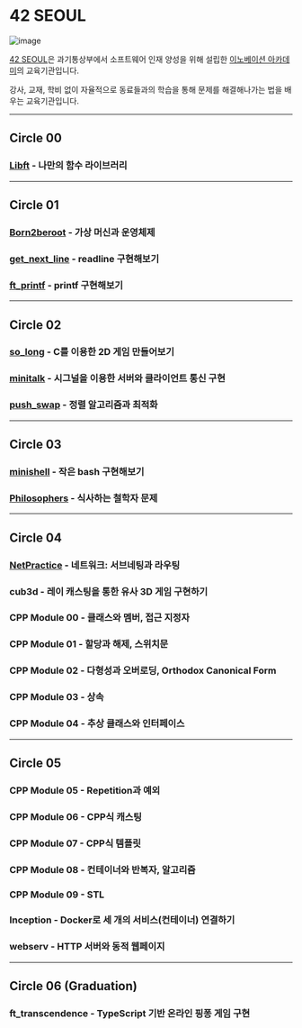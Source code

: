 # 42 SEOUL

![image](https://github.com/Ssuamje/42Seoul/assets/105692206/8e7b39bf-66ba-4fdb-9b82-317bc88fa07a)

[42 SEOUL](https://42seoul.kr/)은 과기통상부에서 소프트웨어 인재 양성을 위해 설립한 [이노베이션 아카데미](https://innovationacademy.kr/academy/main/view)의 교육기관입니다.

강사, 교재, 학비 없이 자율적으로 동료들과의 학습을 통해 문제를 해결해나가는 법을 배우는 교육기관입니다.

---

## Circle 00

### [Libft](https://github.com/Ssuamje/42Seoul/tree/master/libft) - 나만의 함수 라이브러리

---

## Circle 01

### [Born2beroot](https://github.com/Ssuamje/42Seoul/tree/master/Born2beroot) - 가상 머신과 운영체제

### [get_next_line](https://github.com/Ssuamje/42Seoul/tree/master/get_next_line) - readline 구현해보기

### [ft_printf](https://github.com/Ssuamje/42Seoul/tree/master/ft_printf) - printf 구현해보기

---

## Circle 02

### [so_long](https://github.com/Ssuamje/42Seoul/tree/master/so_long) - C를 이용한 2D 게임 만들어보기

### [minitalk](https://github.com/Ssuamje/42Seoul/tree/master/minitalk) - 시그널을 이용한 서버와 클라이언트 통신 구현

### [push_swap](https://github.com/Ssuamje/42Seoul/tree/master/push_swap) - 정렬 알고리즘과 최적화

---

## Circle 03

### [minishell](https://github.com/Ssuamje/42Seoul/tree/master/minishell) - 작은 bash 구현해보기

### [Philosophers](https://github.com/Ssuamje/42Seoul/tree/master/Philosophers/philo) - 식사하는 철학자 문제

---

## Circle 04

### [NetPractice](https://github.com/Ssuamje/42Seoul/tree/master/NetPractice) - 네트워크: 서브네팅과 라우팅

### cub3d - 레이 캐스팅을 통한 유사 3D 게임 구현하기

### CPP Module 00 - 클래스와 멤버, 접근 지정자

### CPP Module 01 - 할당과 해제, 스위치문

### CPP Module 02 - 다형성과 오버로딩, Orthodox Canonical Form

### CPP Module 03 - 상속

### CPP Module 04 - 추상 클래스와 인터페이스

---

## Circle 05

### CPP Module 05 - Repetition과 예외

### CPP Module 06 - CPP식 캐스팅

### CPP Module 07 - CPP식 템플릿

### CPP Module 08 - 컨테이너와 반복자, 알고리즘

### CPP Module 09 - STL

### Inception - Docker로 세 개의 서비스(컨테이너) 연결하기

### webserv - HTTP 서버와 동적 웹페이지

---

## Circle 06 (Graduation)

### ft_transcendence - TypeScript 기반 온라인 핑퐁 게임 구현
